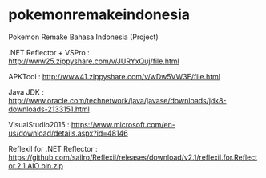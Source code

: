 # pokemonremakeindonesia
Pokemon Remake Bahasa Indonesia (Project)

.NET Reflector + VSPro : http://www25.zippyshare.com/v/JURYxQuj/file.html

APKTool : http://www41.zippyshare.com/v/wDw5VW3F/file.html

Java JDK : http://www.oracle.com/technetwork/java/javase/downloads/jdk8-downloads-2133151.html

VisualStudio2015 : https://www.microsoft.com/en-us/download/details.aspx?id=48146

Reflexil for .NET Reflector : https://github.com/sailro/Reflexil/releases/download/v2.1/reflexil.for.Reflector.2.1.AIO.bin.zip
